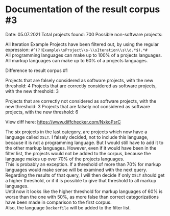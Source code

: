 # Documentation of the result corpus #3
Date: 05.07.2021
Total projects found: 700
Possible non-software projects: 

All Iteration Example Projects have been filtered out, by using the regular expression: 
`#^(?!Example\\sProject\\s-\\sIteration\\s\\d.*$).*#`  
All programming languages can make up to 100% of a projects languages.  
All markup languages can make up to 60% of a projects languages. 

Difference to result corpus #1

Projects that are falsely considered as software projects, with the new threshold: 4
Projects that are correctly considered as software projects, with the new threshold: 3

Projects that are correctly not considered as software projects, with the new threshold: 3
Projects that are falsely not considered as software projects, with the new threshold: 6

View diff here: https://www.diffchecker.com/NxkoPsrC

The six projects in the last category, are projects which now have a language called `XSLT`. I falsely decided, not to 
include this language, because it is not a programming language. But I would still have to add it to the other markup 
languages. However, even if it would have been in the filter list, the projects would not be added to the corpus, 
because the language makes up over 70% of the projects languages.  
This is probably an exception. If a threshold of more than 70% for markup languages would make sense will be examined 
with the next query. Regarding the results of that query, I will then decide if only `XSLT` should get a higher 
threshold, or if it is possible to give that threshold to all markup languages.  
Until now it looks like the higher threshold for markup languages of 60% is worse than the one with 50%, as more false 
than correct categorizations have been made in comparison to the first corpus.  
Also, the language `Dockerfile` will be added to the filter list.